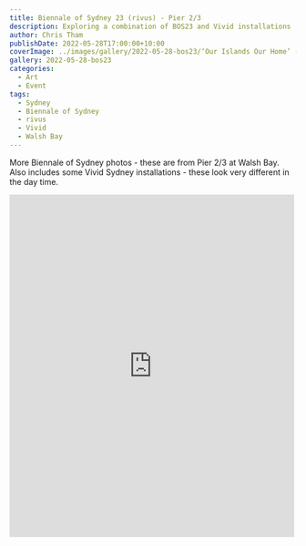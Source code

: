 ```yaml
---
title: Biennale of Sydney 23 (rivus) - Pier 2/3
description: Exploring a combination of BOS23 and Vivid installations
author: Chris Tham
publishDate: 2022-05-28T17:00:00+10:00
coverImage: ../images/gallery/2022-05-28-bos23/‘Our Islands Our Home’ (Torres Strait 8).jpeg
gallery: 2022-05-28-bos23
categories:
  - Art
  - Event
tags:
  - Sydney
  - Biennale of Sydney
  - rivus
  - Vivid
  - Walsh Bay
---
```


More Biennale of Sydney photos - these are from Pier 2/3 at Walsh Bay. Also includes some Vivid Sydney installations - these look very different in the day time.

<iframe src="https://www.facebook.com/plugins/post.php?href=https%3A%2F%2Fwww.facebook.com%2Fchris1.tham%2Fposts%2Fpfbid02ycDbapXMA4Unj65rfJTMXdLwGmjvhv3R3c3u1iDsJmfMFw6rPF9a9DKrsiYdbUagl&show_text=true&width=500" width="500" height="601" style="border:none;overflow:hidden" scrolling="no" frameborder="0" allowfullscreen="true" allow="autoplay; clipboard-write; encrypted-media; picture-in-picture; web-share"></iframe>
